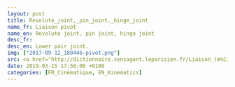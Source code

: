 ```yaml
---
layout: post
title: Revolute_joint,_pin_joint,_hinge_joint
name_fr: Liaison pivot
name_en: Revolute joint, pin joint, hinge joint
desc_fr: 
desc_en: Lower pair joint.
img: ["2017-09-12_180446-pivot.png"]
src: <a href="http://dictionnaire.sensagent.leparisien.fr/Liaison_(m%C3%A9canique)/fr-fr/#Mod.C3.A9lisation_anglo-saxonne" target="new">Source</a>
date: 2019-03-15 17:58:00 +0100
categories: [FR_Cinématique, EN_Kinematics]
---
```

